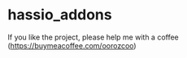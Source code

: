 # hassio_addons

If you like the project, please help me with a coffee (https://buymeacoffee.com/oorozcoo)
